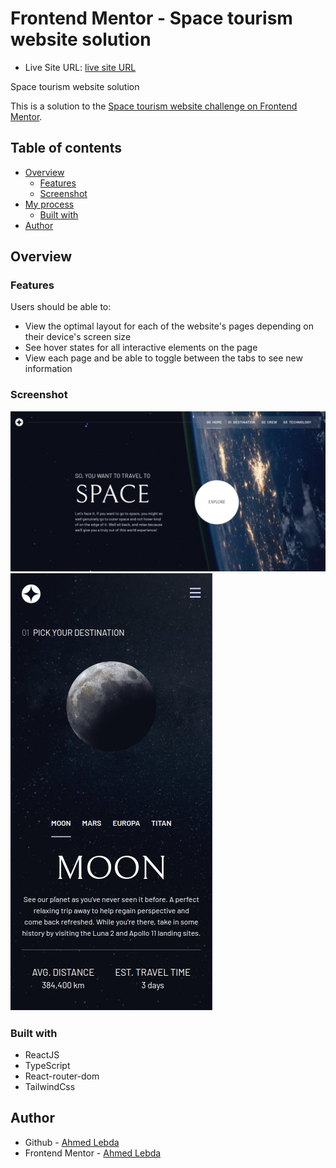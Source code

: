 # Frontend Mentor - Space tourism website solution

- Live Site URL: [live site URL]()

Space tourism website solution

This is a solution to the [Space tourism website challenge on Frontend Mentor](https://www.frontendmentor.io/challenges/space-tourism-multipage-website-gRWj1URZ3).

## Table of contents

- [Overview](#overview)
  - [Features](#Features)
  - [Screenshot](#screenshot)
- [My process](#my-process)
  - [Built with](#built-with)
- [Author](#author)

## Overview

### Features

Users should be able to:

- View the optimal layout for each of the website's pages depending on their device's screen size
- See hover states for all interactive elements on the page
- View each page and be able to toggle between the tabs to see new information

### Screenshot

![desktop](./src/public/screenshots/space-desktop.png)
![mobile](./src/public/screenshots/space-mobile.png)

### Built with

- ReactJS
- TypeScript
- React-router-dom
- TailwindCss

## Author

- Github - [Ahmed Lebda](https://github.com/AhmedLebda)
- Frontend Mentor - [Ahmed Lebda](https://www.frontendmentor.io/profile/AhmedLebda)
